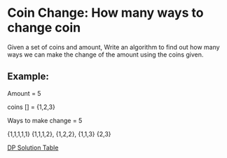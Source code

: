 # Coin Change: How many ways to change coin

Given a set of coins and amount, Write an algo­rithm to find out how many ways we can make the change of the amount using the coins given.


## Example:

Amount = 5

coins [] = {1,2,3}

Ways to make change = 5

{1,1,1,1,1} {1,1,1,2}, {1,2,2}, {1,1,3} {2,3}

[DP Solution Table](./table.jpg) 